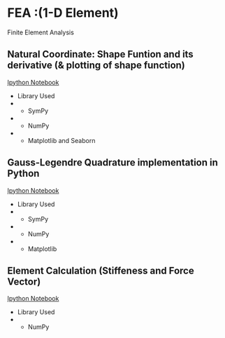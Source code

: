 # FEA :(1-D Element)
Finite Element Analysis
## Natural Coordinate: Shape Funtion and its derivative (& plotting of shape function)
[Ipython Notebook](https://github.com/iampramodyadav/FEA/blob/main/Shape_Function.ipynb)
* Library Used
*  * SymPy
*  * NumPy
*  * Matplotlib and Seaborn


## Gauss-Legendre Quadrature implementation in Python
[Ipython Notebook](https://github.com/iampramodyadav/FEA/blob/main/Gauss_Legendre_Quadrature.ipynb)
* Library Used
*  * SymPy
*  * NumPy
*  * Matplotlib

## Element Calculation (Stiffeness and Force Vector)
[Ipython Notebook](https://github.com/iampramodyadav/FEA/blob/main/FEA_1D_Element.ipynb)
* Library Used
*  * NumPy
